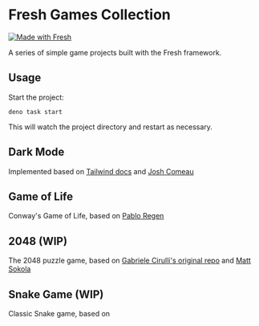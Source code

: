 # Fresh Games Collection

[![Made with Fresh](https://fresh.deno.dev/fresh-badge-dark.svg)](https://fresh.deno.dev)

A series of simple game projects built with the Fresh framework.

## Usage

Start the project:

```
deno task start
```

This will watch the project directory and restart as necessary.

## Dark Mode

Implemented based on [Tailwind docs](https://tailwindcss.com/docs/dark-mode) and
[Josh Comeau](https://www.joshwcomeau.com/react/dark-mode/)

## Game of Life

Conway's Game of Life, based on
[Pablo Regen](https://www.freecodecamp.org/news/coding-the-game-of-life-with-react-7de2385b7356/)

## 2048 (WIP)

The 2048 puzzle game, based on
[Gabriele Cirulli's original repo](https://github.com/gabrielecirulli/2048) and
[Matt Sokola](https://www.freecodecamp.org/news/how-to-make-2048-game-in-react/)

## Snake Game (WIP)

Classic Snake game, based on 
